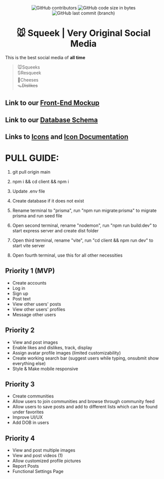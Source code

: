 <div align="center">
  <img alt="GitHub contributors" src="https://img.shields.io/github/contributors/FSA-team-name/squeek">
  <img alt="GitHub code size in bytes" src="https://img.shields.io/github/languages/code-size/FSA-team-name/squeek">
  <img alt="GitHub last commit (branch)" src="https://img.shields.io/github/last-commit/FSA-team-name/squeek/main">
  </div>


<h1 align="center">🐭 Squeek | Very Original Social Media</h1>

This is the best social media of **all time**

>🐭Squeeks\
>🔃Resqueek\
>🧀Cheeses\
>🪤~~Dislikes~~

## Link to our [Front-End Mockup](https://excalidraw.com/#json=j2T-UxAEHn4Ybml9w0HkN,CI36Lhy0VPoHmpZmzPZoRQ)

## Link to our [Database Schema](https://drawsql.app/teams/team-name-29/diagrams/squeek)

## Links to [Icons](https://www.figma.com/file/7U2x1eaasrBD4qYwhxq5xs/Bootstrap-Icons-(Community)?type=design&node-id=1287-4117&mode=design&t=16hEUG7CflyookJz-0) and [Icon Documentation](https://icons.getbootstrap.com/#icon-font)

# PULL GUIDE:

1. git pull origin main

2. npm i && cd client && npm i

3. Update .env file

4. Create database if it does not exist

5. Rename terminal to "prisma", run "npm run migrate:prisma" to migrate prisma and run seed file

6. Open second terminal, rename "nodemon", run "npm run build:dev" to start express server and create dist folder

7. Open third terminal, rename "vite", run "cd client && npm run dev" to start vite server

8. Open fourth terminal, use this for all other necessities

## Priority 1 **(MVP)**
- Create accounts
- Log in
- Sign up
- Post text
- View other users' posts
- View other users' profiles
- Message other users

## Priority 2
- View and post images
- Enable likes and dislikes, track, display
- Assign avatar profile images (limited customizability)
- Create working search bar (suggest users while typing, onsubmit show everything else)
- Style & Make mobile responsive

## Priority 3
- Create communities
- Allow users to join communities and browse through community feed
- Allow users to save posts and add to different lists which can be found under favorites
- Improve UI/UX
- Add DOB in users

## Priority 4
- View and post multiple images
- View and post videos (1)
- Allow customized profile pictures
- Report Posts
- Functional Settings Page